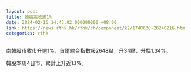 ```yaml
---
layout: post
title: 韓股高收逾1%
date: 2024-02-16 14:45:02.000000000 +08:00
link: https://news.rthk.hk/rthk/ch/component/k2/1740630-20240216.htm
categories: rthk
---
```


南韓股市收市升逾1%，首爾綜合指數報2648點，升34點，升幅1.34%。

韓股本周4日市，累計上升近1.1%。
